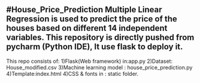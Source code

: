#House_Price_Prediction
Multiple Linear Regression is used to predict the price of the houses based on different 14 independent variables.
This repository is directly pushed from pycharm (Python IDE), It use flask to deploy it.
-----------------------------------------------------------------------------------------------------------------------
This repo consists of:
1)Flask(Web framework) in:app.py
2)Dataset: House_modified.csv
3)Machine learning model : house_price_prediction.py
4)Template:index.html
4)CSS & fonts in : static folder.
